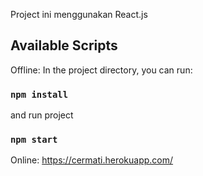 Project ini menggunakan React.js
## Available Scripts

Offline:
In the project directory, you can run:
### `npm install`

and run project
### `npm start`

Online:
https://cermati.herokuapp.com/

